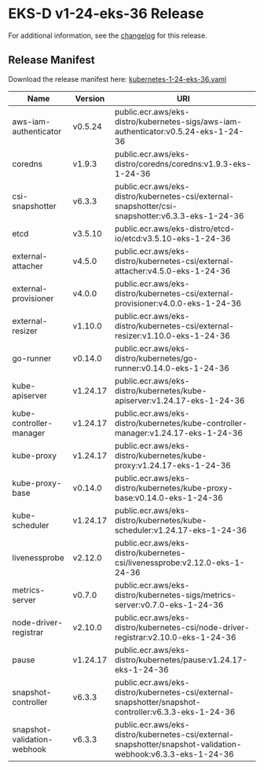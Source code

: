 # EKS-D v1-24-eks-36 Release

For additional information, see the [changelog](CHANGELOG-v1-24-eks-36.md) for this release.

## Release Manifest

Download the release manifest here: [kubernetes-1-24-eks-36.yaml](https://distro.eks.amazonaws.com/kubernetes-1-24/kubernetes-1-24-eks-36.yaml)

| Name | Version | URI |
|------|---------|-----|
| aws-iam-authenticator | v0.5.24 | public.ecr.aws/eks-distro/kubernetes-sigs/aws-iam-authenticator:v0.5.24-eks-1-24-36 |
| coredns | v1.9.3 | public.ecr.aws/eks-distro/coredns/coredns:v1.9.3-eks-1-24-36 |
| csi-snapshotter | v6.3.3 | public.ecr.aws/eks-distro/kubernetes-csi/external-snapshotter/csi-snapshotter:v6.3.3-eks-1-24-36 |
| etcd | v3.5.10 | public.ecr.aws/eks-distro/etcd-io/etcd:v3.5.10-eks-1-24-36 |
| external-attacher | v4.5.0 | public.ecr.aws/eks-distro/kubernetes-csi/external-attacher:v4.5.0-eks-1-24-36 |
| external-provisioner | v4.0.0 | public.ecr.aws/eks-distro/kubernetes-csi/external-provisioner:v4.0.0-eks-1-24-36 |
| external-resizer | v1.10.0 | public.ecr.aws/eks-distro/kubernetes-csi/external-resizer:v1.10.0-eks-1-24-36 |
| go-runner | v0.14.0 | public.ecr.aws/eks-distro/kubernetes/go-runner:v0.14.0-eks-1-24-36 |
| kube-apiserver | v1.24.17 | public.ecr.aws/eks-distro/kubernetes/kube-apiserver:v1.24.17-eks-1-24-36 |
| kube-controller-manager | v1.24.17 | public.ecr.aws/eks-distro/kubernetes/kube-controller-manager:v1.24.17-eks-1-24-36 |
| kube-proxy | v1.24.17 | public.ecr.aws/eks-distro/kubernetes/kube-proxy:v1.24.17-eks-1-24-36 |
| kube-proxy-base | v0.14.0 | public.ecr.aws/eks-distro/kubernetes/kube-proxy-base:v0.14.0-eks-1-24-36 |
| kube-scheduler | v1.24.17 | public.ecr.aws/eks-distro/kubernetes/kube-scheduler:v1.24.17-eks-1-24-36 |
| livenessprobe | v2.12.0 | public.ecr.aws/eks-distro/kubernetes-csi/livenessprobe:v2.12.0-eks-1-24-36 |
| metrics-server | v0.7.0 | public.ecr.aws/eks-distro/kubernetes-sigs/metrics-server:v0.7.0-eks-1-24-36 |
| node-driver-registrar | v2.10.0 | public.ecr.aws/eks-distro/kubernetes-csi/node-driver-registrar:v2.10.0-eks-1-24-36 |
| pause | v1.24.17 | public.ecr.aws/eks-distro/kubernetes/pause:v1.24.17-eks-1-24-36 |
| snapshot-controller | v6.3.3 | public.ecr.aws/eks-distro/kubernetes-csi/external-snapshotter/snapshot-controller:v6.3.3-eks-1-24-36 |
| snapshot-validation-webhook | v6.3.3 | public.ecr.aws/eks-distro/kubernetes-csi/external-snapshotter/snapshot-validation-webhook:v6.3.3-eks-1-24-36 |
